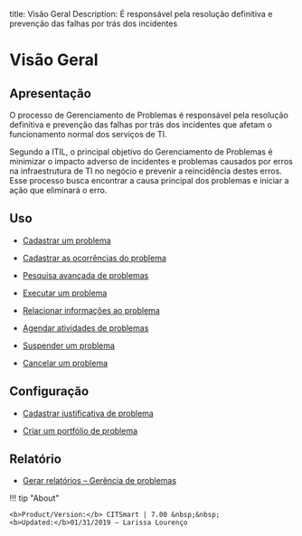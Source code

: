 title: Visão Geral 
Description: É responsável pela resolução definitiva e prevenção das falhas por trás dos incidentes

# Visão Geral

Apresentação
----------------

O processo de Gerenciamento de Problemas é responsável pela resolução definitiva
e prevenção das falhas por trás dos incidentes que afetam o funcionamento normal
dos serviços de TI.

Segundo a ITIL, o principal objetivo do Gerenciamento de Problemas é minimizar o
impacto adverso de incidentes e problemas causados por erros na infraestrutura
de TI no negócio e prevenir a reincidência destes erros. Esse processo busca
encontrar a causa principal dos problemas e iniciar a ação que eliminará o erro.

Uso
----------------

-   [Cadastrar um problema](/pt-br/citsmart-7/processes/problem/use/register-problem.html)

-   [Cadastrar as ocorrências do problema](/pt-br/citsmart-7/processes/problem/use/problem-occurrences.html)

-   [Pesquisa avançada de problemas](/pt-br/citsmart-7/processes/problem/use/advanced-search-for-problem.html)

-   [Executar um problema](/pt-br/citsmart-7/processes/problem/use/problem-execution.html)

-   [Relacionar informações ao problema](/pt-br/citsmart-7/processes/problem/use/relate-information-to-problem.html)

-   [Agendar atividades de problemas](/pt-br/citsmart-7/processes/problem/use/schedule-problem-activities.html)

-   [Suspender um problema](/pt-br/citsmart-7/processes/problem/use/suspend-problem.html)

-   [Cancelar um problema](/pt-br/citsmart-7/processes/problem/use/cancel-problem.html)

Configuração
----------------

-   [Cadastrar justificativa de problema](/pt-br/citsmart-7/processes/problem/configuration/problem-justification.html)

-   [Criar um portfólio de problema](/pt-br/citsmart-7/processes/problem/configuration/problem-portfolio.html)

Relatório
-------------

-   [Gerar relatórios – Gerência de problemas](/pt-br/citsmart-7/processes/problem/use/generate-reports-problem-management.html)

!!! tip "About"

    <b>Product/Version:</b> CITSmart | 7.00 &nbsp;&nbsp;
    <b>Updated:</b>01/31/2019 – Larissa Lourenço
